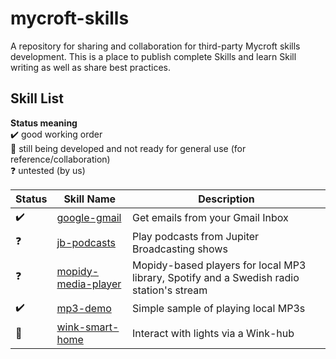 # mycroft-skills
A repository for sharing and collaboration for third-party Mycroft skills  
development.  This is a place to publish complete Skills and learn Skill  
writing as well as share best practices.

## Skill List

**Status meaning**  
:heavy_check_mark: good working order  
:construction:     still being developed and not ready for general use (for reference/collaboration)  
:question:         untested (by us)


| Status              | Skill Name                                             | Description                           |  
| ------------------- | ------------------------------------------------------ | ------------------------------------- |  
| :heavy_check_mark:  | [google-gmail](../../wiki/SKILL-google-gmail)          | Get emails from your Gmail Inbox      |  
| :question:          | [jb-podcasts](../../wiki/SKILL-jb-podcasts)            | Play podcasts from Jupiter Broadcasting shows |
| :question:          | [mopidy-media-player](../../wiki/SKILL-mopidy-media-player) | Mopidy-based players for local MP3 library, Spotify and a Swedish radio station's stream |
| :heavy_check_mark:  | [mp3-demo](../../wiki/SKILL-mp3-demo)                  | Simple sample of playing local MP3s   |
| :construction:      | [wink-smart-home](../../wiki/SKILLL-wink-smart-home)   | Interact with lights via a Wink-hub   |  



